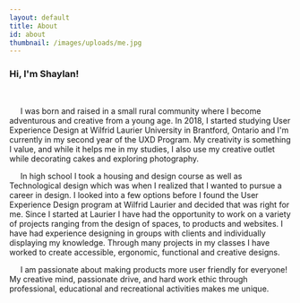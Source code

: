 ```yaml
---
layout: default
title: About
id: about
thumbnail: /images/uploads/me.jpg
---
```

<h3>Hi, I'm Shaylan!</h3>

<br>

&nbsp;&nbsp;&nbsp;&nbsp; I was born and raised in a small rural community where I become adventurous and creative from a young age. In 2018, I started studying User Experience Design at Wilfrid Laurier University in Brantford, Ontario and I'm currently in my second year of the UXD Program. My creativity is something I value, and while it helps me in my studies, I also use my creative outlet while decorating cakes and exploring photography. 



&nbsp;&nbsp;&nbsp;&nbsp; In high school I took a housing and design course as well as Technological design which was when I realized that I wanted to pursue a career in design. I looked into a few options before I found the User Experience Design program at Wilfrid Laurier and decided that was right for me. Since I started at Laurier I have had the opportunity to work on a variety of projects ranging from the design of spaces, to products and websites. I have had experience designing in groups with clients and individually displaying my knowledge. Through many projects in my classes I have worked to create accessible, ergonomic, functional and creative designs.



&nbsp;&nbsp;&nbsp;&nbsp; I am passionate about making products more user friendly for everyone! My creative mind, passionate drive, and hard work ethic through professional, educational and recreational activities makes me unique.
